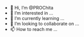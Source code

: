 - 👋 Hi, I’m @PROChita
- 👀 I’m interested in ...
- 🌱 I’m currently learning ...
- 💞️ I’m looking to collaborate on ...
- 📫 How to reach me ...

<!---
PROChita/PROChita is a ✨ special ✨ repository because its `README.md` (this file) appears on your GitHub profile.
You can click the Preview link to take a look at your changes.
--->
